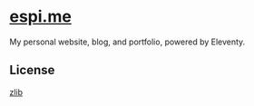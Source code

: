 # [espi.me][espi.me]

My personal website, blog, and portfolio, powered by Eleventy.

## License

[zlib][license]

[espi.me]: https://espi.me "espi.me"
[license]: LICENSE.md "LICENSE.md"
